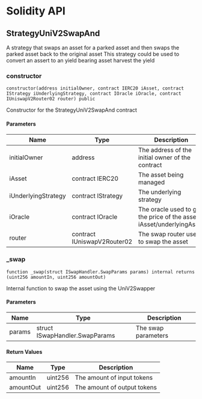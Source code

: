 # Solidity API

## StrategyUniV2SwapAnd

A strategy that swaps an asset for a parked asset and then swaps the parked asset back to the original asset
This strategy could be used to convert an assert to an yield bearing asset harvest the yield

### constructor

```solidity
constructor(address initialOwner, contract IERC20 iAsset, contract IStrategy iUnderlyingStrategy, contract IOracle iOracle, contract IUniswapV2Router02 router) public
```

Constructor for the StrategyUniV2SwapAnd contract

#### Parameters

| Name | Type | Description |
| ---- | ---- | ----------- |
| initialOwner | address | The address of the initial owner of the contract |
| iAsset | contract IERC20 | The asset being managed |
| iUnderlyingStrategy | contract IStrategy | The underlying strategy |
| iOracle | contract IOracle | The oracle used to get the price of the asset iAsset/underlyingAsset |
| router | contract IUniswapV2Router02 | The swap router used to swap the asset |

### _swap

```solidity
function _swap(struct ISwapHandler.SwapParams params) internal returns (uint256 amountIn, uint256 amountOut)
```

Internal function to swap the asset using the UniV2Swapper

#### Parameters

| Name | Type | Description |
| ---- | ---- | ----------- |
| params | struct ISwapHandler.SwapParams | The swap parameters |

#### Return Values

| Name | Type | Description |
| ---- | ---- | ----------- |
| amountIn | uint256 | The amount of input tokens |
| amountOut | uint256 | The amount of output tokens |

